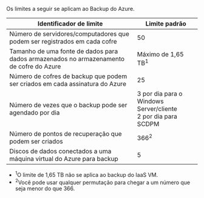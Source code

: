 
Os limites a seguir se aplicam ao Backup do Azure.

| Identificador de limite | Limite padrão |
|---|---|
|Número de servidores/computadores que podem ser registrados em cada cofre|50|
|Tamanho de uma fonte de dados para dados armazenados no armazenamento de cofre do Azure|Máximo de 1,65 TB<sup>1</sup>|
|Número de cofres de backup que podem ser criados em cada assinatura do Azure|25|
|Número de vezes que o backup pode ser agendado por dia|3 por dia para o Windows Server/cliente<br/>2 por dia para SCDPM|
|Número de pontos de recuperação que podem ser criados|366<sup>2</sup>|
|Discos de dados conectados a uma máquina virtual do Azure para backup|5|

- <sup>1</sup>O limite de 1,65 TB não se aplica ao backup do IaaS VM.
- <sup>2</sup>Você pode usar qualquer permutação para chegar a um número que seja menor do que 366.

<!---HONumber=July15_HO4-->